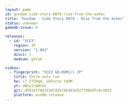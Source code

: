 ```yaml
---
layout: game
id: gundam-side-story-0079-rise-from-the-ashes
title: "Gundam - Side Story 0079 - Rise from the Ashes"
status: unknown
gamedb-issue: 0

releases:
  - id: "5CE3"
    region: JP
    version: "1.003"
    discs: 1
    medium: gdrom

videos:
  - fingerprint: "5CE3 GD-ROM1/1 JP"
    title: Intro auto run
    hw: i7 2720qm, GeForce 540M
    yt: wWCwJrUWrmI
    git: d59197f84353d7d2b746383e9277d9ed7c8c4053
    platform: win86-release
---
```

